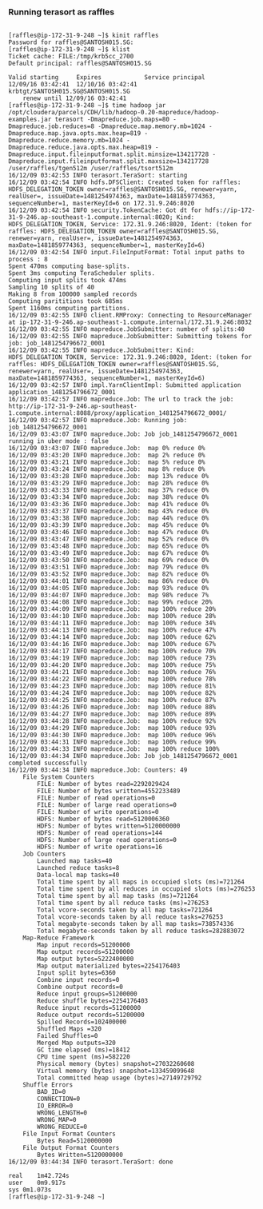 ### Running terasort as raffles
<pre><code>
[raffles@ip-172-31-9-248 ~]$ kinit raffles
Password for raffles@SANTOSH015.SG:
[raffles@ip-172-31-9-248 ~]$ klist
Ticket cache: FILE:/tmp/krb5cc_2700
Default principal: raffles@SANTOSH015.SG

Valid starting     Expires            Service principal
12/09/16 03:42:41  12/10/16 03:42:41  krbtgt/SANTOSH015.SG@SANTOSH015.SG
	renew until 12/09/16 03:42:41
[raffles@ip-172-31-9-248 ~]$ time hadoop jar /opt/cloudera/parcels/CDH/lib/hadoop-0.20-mapreduce/hadoop-examples.jar terasort -Dmapreduce.job.maps=80 -Dmapreduce.job.reduces=8 -Dmapreduce.map.memory.mb=1024 -Dmapreduce.map.java.opts.max.heap=819 -Dmapreduce.reduce.memory.mb=1024 -Dmapreduce.reduce.java.opts.max.heap=819 -Dmapreduce.input.fileinputformat.split.minsize=134217728 -Dmapreduce.input.fileinputformat.split.maxsize=134217728 /user/raffles/tgen512m /user/raffles/tsort512m
16/12/09 03:42:53 INFO terasort.TeraSort: starting
16/12/09 03:42:54 INFO hdfs.DFSClient: Created token for raffles: HDFS_DELEGATION_TOKEN owner=raffles@SANTOSH015.SG, renewer=yarn, realUser=, issueDate=1481254974363, maxDate=1481859774363, sequenceNumber=1, masterKeyId=6 on 172.31.9.246:8020
16/12/09 03:42:54 INFO security.TokenCache: Got dt for hdfs://ip-172-31-9-246.ap-southeast-1.compute.internal:8020; Kind: HDFS_DELEGATION_TOKEN, Service: 172.31.9.246:8020, Ident: (token for raffles: HDFS_DELEGATION_TOKEN owner=raffles@SANTOSH015.SG, renewer=yarn, realUser=, issueDate=1481254974363, maxDate=1481859774363, sequenceNumber=1, masterKeyId=6)
16/12/09 03:42:54 INFO input.FileInputFormat: Total input paths to process : 8
Spent 470ms computing base-splits.
Spent 3ms computing TeraScheduler splits.
Computing input splits took 474ms
Sampling 10 splits of 40
Making 8 from 100000 sampled records
Computing parititions took 685ms
Spent 1160ms computing partitions.
16/12/09 03:42:55 INFO client.RMProxy: Connecting to ResourceManager at ip-172-31-9-246.ap-southeast-1.compute.internal/172.31.9.246:8032
16/12/09 03:42:55 INFO mapreduce.JobSubmitter: number of splits:40
16/12/09 03:42:55 INFO mapreduce.JobSubmitter: Submitting tokens for job: job_1481254796672_0001
16/12/09 03:42:55 INFO mapreduce.JobSubmitter: Kind: HDFS_DELEGATION_TOKEN, Service: 172.31.9.246:8020, Ident: (token for raffles: HDFS_DELEGATION_TOKEN owner=raffles@SANTOSH015.SG, renewer=yarn, realUser=, issueDate=1481254974363, maxDate=1481859774363, sequenceNumber=1, masterKeyId=6)
16/12/09 03:42:57 INFO impl.YarnClientImpl: Submitted application application_1481254796672_0001
16/12/09 03:42:57 INFO mapreduce.Job: The url to track the job: http://ip-172-31-9-246.ap-southeast-1.compute.internal:8088/proxy/application_1481254796672_0001/
16/12/09 03:42:57 INFO mapreduce.Job: Running job: job_1481254796672_0001
16/12/09 03:43:07 INFO mapreduce.Job: Job job_1481254796672_0001 running in uber mode : false
16/12/09 03:43:07 INFO mapreduce.Job:  map 0% reduce 0%
16/12/09 03:43:20 INFO mapreduce.Job:  map 2% reduce 0%
16/12/09 03:43:21 INFO mapreduce.Job:  map 5% reduce 0%
16/12/09 03:43:24 INFO mapreduce.Job:  map 8% reduce 0%
16/12/09 03:43:28 INFO mapreduce.Job:  map 13% reduce 0%
16/12/09 03:43:29 INFO mapreduce.Job:  map 28% reduce 0%
16/12/09 03:43:33 INFO mapreduce.Job:  map 37% reduce 0%
16/12/09 03:43:34 INFO mapreduce.Job:  map 38% reduce 0%
16/12/09 03:43:36 INFO mapreduce.Job:  map 41% reduce 0%
16/12/09 03:43:37 INFO mapreduce.Job:  map 43% reduce 0%
16/12/09 03:43:38 INFO mapreduce.Job:  map 44% reduce 0%
16/12/09 03:43:39 INFO mapreduce.Job:  map 45% reduce 0%
16/12/09 03:43:46 INFO mapreduce.Job:  map 47% reduce 0%
16/12/09 03:43:47 INFO mapreduce.Job:  map 52% reduce 0%
16/12/09 03:43:48 INFO mapreduce.Job:  map 65% reduce 0%
16/12/09 03:43:49 INFO mapreduce.Job:  map 67% reduce 0%
16/12/09 03:43:50 INFO mapreduce.Job:  map 69% reduce 0%
16/12/09 03:43:51 INFO mapreduce.Job:  map 79% reduce 0%
16/12/09 03:43:52 INFO mapreduce.Job:  map 82% reduce 0%
16/12/09 03:44:01 INFO mapreduce.Job:  map 86% reduce 0%
16/12/09 03:44:05 INFO mapreduce.Job:  map 93% reduce 0%
16/12/09 03:44:07 INFO mapreduce.Job:  map 98% reduce 7%
16/12/09 03:44:08 INFO mapreduce.Job:  map 99% reduce 20%
16/12/09 03:44:09 INFO mapreduce.Job:  map 100% reduce 20%
16/12/09 03:44:10 INFO mapreduce.Job:  map 100% reduce 28%
16/12/09 03:44:11 INFO mapreduce.Job:  map 100% reduce 34%
16/12/09 03:44:13 INFO mapreduce.Job:  map 100% reduce 47%
16/12/09 03:44:14 INFO mapreduce.Job:  map 100% reduce 62%
16/12/09 03:44:16 INFO mapreduce.Job:  map 100% reduce 67%
16/12/09 03:44:17 INFO mapreduce.Job:  map 100% reduce 70%
16/12/09 03:44:19 INFO mapreduce.Job:  map 100% reduce 73%
16/12/09 03:44:20 INFO mapreduce.Job:  map 100% reduce 75%
16/12/09 03:44:21 INFO mapreduce.Job:  map 100% reduce 76%
16/12/09 03:44:22 INFO mapreduce.Job:  map 100% reduce 78%
16/12/09 03:44:23 INFO mapreduce.Job:  map 100% reduce 81%
16/12/09 03:44:24 INFO mapreduce.Job:  map 100% reduce 82%
16/12/09 03:44:25 INFO mapreduce.Job:  map 100% reduce 87%
16/12/09 03:44:26 INFO mapreduce.Job:  map 100% reduce 88%
16/12/09 03:44:27 INFO mapreduce.Job:  map 100% reduce 89%
16/12/09 03:44:28 INFO mapreduce.Job:  map 100% reduce 92%
16/12/09 03:44:29 INFO mapreduce.Job:  map 100% reduce 93%
16/12/09 03:44:30 INFO mapreduce.Job:  map 100% reduce 96%
16/12/09 03:44:31 INFO mapreduce.Job:  map 100% reduce 99%
16/12/09 03:44:33 INFO mapreduce.Job:  map 100% reduce 100%
16/12/09 03:44:34 INFO mapreduce.Job: Job job_1481254796672_0001 completed successfully
16/12/09 03:44:34 INFO mapreduce.Job: Counters: 49
	File System Counters
		FILE: Number of bytes read=2292029424
		FILE: Number of bytes written=4552233489
		FILE: Number of read operations=0
		FILE: Number of large read operations=0
		FILE: Number of write operations=0
		HDFS: Number of bytes read=5120006360
		HDFS: Number of bytes written=5120000000
		HDFS: Number of read operations=144
		HDFS: Number of large read operations=0
		HDFS: Number of write operations=16
	Job Counters
		Launched map tasks=40
		Launched reduce tasks=8
		Data-local map tasks=40
		Total time spent by all maps in occupied slots (ms)=721264
		Total time spent by all reduces in occupied slots (ms)=276253
		Total time spent by all map tasks (ms)=721264
		Total time spent by all reduce tasks (ms)=276253
		Total vcore-seconds taken by all map tasks=721264
		Total vcore-seconds taken by all reduce tasks=276253
		Total megabyte-seconds taken by all map tasks=738574336
		Total megabyte-seconds taken by all reduce tasks=282883072
	Map-Reduce Framework
		Map input records=51200000
		Map output records=51200000
		Map output bytes=5222400000
		Map output materialized bytes=2254176403
		Input split bytes=6360
		Combine input records=0
		Combine output records=0
		Reduce input groups=51200000
		Reduce shuffle bytes=2254176403
		Reduce input records=51200000
		Reduce output records=51200000
		Spilled Records=102400000
		Shuffled Maps =320
		Failed Shuffles=0
		Merged Map outputs=320
		GC time elapsed (ms)=18412
		CPU time spent (ms)=582220
		Physical memory (bytes) snapshot=27032260608
		Virtual memory (bytes) snapshot=133459099648
		Total committed heap usage (bytes)=27149729792
	Shuffle Errors
		BAD_ID=0
		CONNECTION=0
		IO_ERROR=0
		WRONG_LENGTH=0
		WRONG_MAP=0
		WRONG_REDUCE=0
	File Input Format Counters
		Bytes Read=5120000000
	File Output Format Counters
		Bytes Written=5120000000
16/12/09 03:44:34 INFO terasort.TeraSort: done

real	1m42.724s
user	0m9.917s
sys	0m1.073s
[raffles@ip-172-31-9-248 ~] 


</code></pre>
